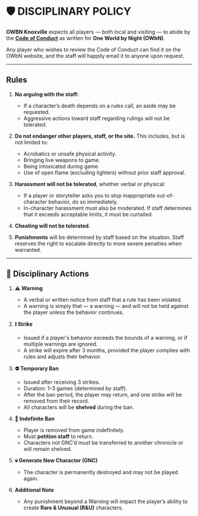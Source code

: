 # 🛡️ DISCIPLINARY POLICY

**OWBN Knoxville** expects all players — both local and visiting — to abide by the [**Code of Conduct**](http://www.owbn.net/content/code-of-conduct) as written for **One World by Night (OWbN)**.

Any player who wishes to review the Code of Conduct can find it on the OWbN website, and the staff will happily email it to anyone upon request.

---

## Rules

1. **No arguing with the staff:**
   - If a character’s death depends on a rules call, an aside may be requested.
   - Aggressive actions toward staff regarding rulings will not be tolerated.

2. **Do not endanger other players, staff, or the site.** This includes, but is not limited to:
   - Acrobatics or unsafe physical activity.
   - Bringing live weapons to game.
   - Being intoxicated during game.
   - Use of open flame (excluding lighters) without prior staff approval.

3. **Harassment will not be tolerated**, whether verbal or physical:
   - If a player or storyteller asks you to stop inappropriate out-of-character behavior, do so immediately.
   - In-character harassment must also be moderated. If staff determines that it exceeds acceptable limits, it must be curtailed.

4. **Cheating will not be tolerated.**

5. **Punishments** will be determined by staff based on the situation. Staff reserves the right to escalate directly to more severe penalties when warranted.

---

## 🔨 Disciplinary Actions

1. **⚠️ Warning**
   - A verbal or written notice from staff that a rule has been violated.
   - A warning is simply that — a warning — and will not be held against the player unless the behavior continues.

2. **❗ Strike**
   - Issued if a player's behavior exceeds the bounds of a warning, or if multiple warnings are ignored.
   - A strike will expire after 3 months, provided the player complies with rules and adjusts their behavior.

3. **⛔ Temporary Ban**
   - Issued after receiving 3 strikes.
   - Duration: 1–3 games (determined by staff).
   - After the ban period, the player may return, and one strike will be removed from their record.
   - All characters will be **shelved** during the ban.

4. **🚫 Indefinite Ban**
   - Player is removed from game indefinitely.
   - Must **petition staff** to return.
   - Characters not GNC’d must be transferred to another chronicle or will remain shelved.

5. **💀 Generate New Character (GNC)**
   - The character is permanently destroyed and may not be played again.

6. **Additional Note**
   - Any punishment beyond a Warning will impact the player’s ability to create **Rare & Unusual (R&U)** characters.
